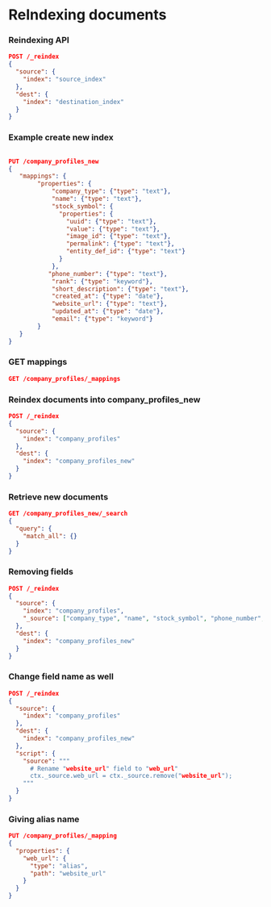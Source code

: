 # ReIndexing documents

### Reindexing API
```json lines
POST /_reindex
{
  "source": {
    "index": "source_index"
  },
  "dest": {
    "index": "destination_index"
  }
}

```

### Example create new index

```json lines

PUT /company_profiles_new
{
   "mappings": {
        "properties": {
            "company_type": {"type": "text"},
            "name": {"type": "text"},
            "stock_symbol": {
              "properties": {
                "uuid": {"type": "text"},
                "value": {"type": "text"},
                "image_id": {"type": "text"},
                "permalink": {"type": "text"},
                "entity_def_id": {"type": "text"}
              }
            },        
           "phone_number": {"type": "text"},
            "rank": {"type": "keyword"},
            "short_description": {"type": "text"},
            "created_at": {"type": "date"},
            "website_url": {"type": "text"},
            "updated_at": {"type": "date"},
            "email": {"type": "keyword"}
        }
   }
}

```

### GET mappings
```json lines
GET /company_profiles/_mappings

```

### Reindex documents into company_profiles_new

```json lines
POST /_reindex
{
  "source": {
    "index": "company_profiles"
  },
  "dest": {
    "index": "company_profiles_new"
  }
}
```

### Retrieve new documents
```json lines
GET /company_profiles_new/_search
{
  "query": {
    "match_all": {}
  }
}
```

### Removing fields

```json lines
POST /_reindex
{
  "source": {
    "index": "company_profiles",
    "_source": ["company_type", "name", "stock_symbol", "phone_number", "rank", "created_at", "updated_at"]
  },
  "dest": {
    "index": "company_profiles_new"
  }
}
```

### Change field name as well

```json lines
POST /_reindex
{
  "source": {
    "index": "company_profiles"
  },
  "dest": {
    "index": "company_profiles_new"
  },
  "script": {
    "source": """
      # Rename "website_url" field to "web_url"
      ctx._source.web_url = ctx._source.remove("website_url");
    """
  }
}
```

### Giving alias name
```json lines
PUT /company_profiles/_mapping
{
  "properties": {
    "web_url": {
      "type": "alias",
      "path": "website_url"
    }
  }
}
```